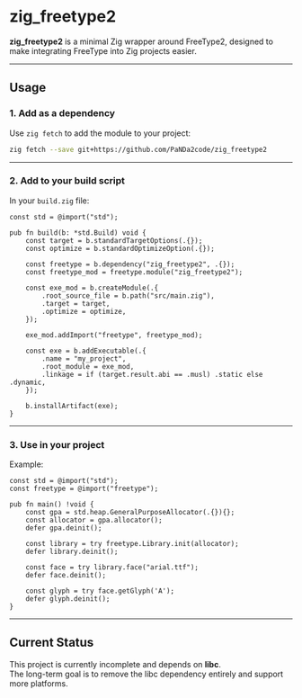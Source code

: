 # zig_freetype2

**zig_freetype2** is a minimal Zig wrapper around FreeType2, designed to make integrating FreeType into Zig projects easier.

---

## Usage

### 1. Add as a dependency

Use `zig fetch` to add the module to your project:

```bash
zig fetch --save git+https://github.com/PaNDa2code/zig_freetype2
```

---

### 2. Add to your build script

In your `build.zig` file:

```zig
const std = @import("std");

pub fn build(b: *std.Build) void {
    const target = b.standardTargetOptions(.{});
    const optimize = b.standardOptimizeOption(.{});

    const freetype = b.dependency("zig_freetype2", .{});
    const freetype_mod = freetype.module("zig_freetype2");

    const exe_mod = b.createModule(.{
        .root_source_file = b.path("src/main.zig"),
        .target = target,
        .optimize = optimize,
    });

    exe_mod.addImport("freetype", freetype_mod);

    const exe = b.addExecutable(.{
        .name = "my_project",
        .root_module = exe_mod,
        .linkage = if (target.result.abi == .musl) .static else .dynamic,
    });

    b.installArtifact(exe);
}
```

---

### 3. Use in your project

Example:

```zig
const std = @import("std");
const freetype = @import("freetype");

pub fn main() !void {
    const gpa = std.heap.GeneralPurposeAllocator(.{}){};
    const allocator = gpa.allocator();
    defer gpa.deinit();

    const library = try freetype.Library.init(allocator);
    defer library.deinit();
    
    const face = try library.face("arial.ttf");
    defer face.deinit();

    const glyph = try face.getGlyph('A');
    defer glyph.deinit();
}
```

---

## Current Status

This project is currently incomplete and depends on **libc**.  
The long-term goal is to remove the libc dependency entirely and support more platforms.
